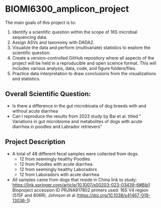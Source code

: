 # BIOMI6300_amplicon_project
The main goals of this project is to: 
1) Identify a scientific question within the scope of 16S microbial sequencing data.
2) Assign ASVs and taxonomy with DADA2. 
3) Visualize the data and perform (multivariate) statistics to explore the scientific question. 
4) Create a version-controlled GitHub repository where all aspects of the project will be held in a reproducible and open science format. This will includes various analysis, data, code, and figure folders/files.
5) Practice data interpretation to draw conclusions from the visualizations and statistics.

## Overall Scientific Question:
- Is there a difference in the gut microbioata of dog breeds with and without acute diarrhea 
- Can I reproduce the results from 2023 study by Bai et al. titled " Variations in gut microbiome and metabolites of dogs with acute diarrhea in poodles and Labrador retrievers"

## Project Description 
- A total of 48 different fecal samples were collected from dogs.
  - 12 from seemingly healthy Poodles
  - 12 from Poodles with acute diarrhea
  - 12 from seemingly healthy Laboradors
  - 12 from Laboradors with acute diarrhea
- All samples came from dogs that reside in China
link to study: https://link.springer.com/article/10.1007/s00203-023-03439-6#Bib1
Bioproject accession ID PRJNA917802
primers used: 16S V4 region (515F and 806R), Johnson et al (https://doi.org/10.1038/s41467-019-13036-1)
